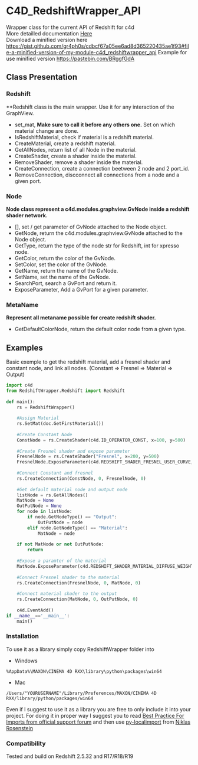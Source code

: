 # C4D_RedshiftWrapper_API
Wrapper class for the current API of Redshift for c4d<br />
More detailled documentation [Here](https://gr4ph0s.github.io/C4D_RedshiftWrapper_API/)<br />
Download a minified version here https://gist.github.com/gr4ph0s/cdbcf67a05ee6ad8d365220435ae1f93#file-a-minified-version-of-my-module-c4d_redshiftwrapper_api
Example for use minified version https://pastebin.com/BRggfGdA

## Class Presentation

### Redshift
**Redshift class is the main wrapper. Use it for any interaction of the GraphView.
- set_mat, **Make sure to call it before any others one.** Set on which material change are done.
- IsRedshiftMaterial, check if material is a redshift material.
- CreateMaterial, create a redshift material.
- GetAllNodes, return list of all Node in the material.
- CreateShader, create a shader inside the material.
- RemoveShader, remove a shader inside the material.
- CreateConnection, create a connection beetween 2 node and 2 port_id.
- RemoveConnection, discconnect all connections from a node and a given port.

### Node
**Node class represent a c4d.modules.graphview.GvNode inside a redshift shader network.**
- [], set / get parameter of GvNode attached to the Node object.
- GetNode, return the c4d.modules.graphview.GvNode attached to the Node object.
- GetType, return the type of the node str for Redshift, int for xpresso node.
- GetColor, return the color of the GvNode.
- SetColor, set the color of the GvNode.
- GetName, return the name of the GvNode.
- SetName, set the name of the GvNode.
- SearchPort, search a GvPort and return it.
- ExposeParameter, Add a GvPort for a given parameter.

### MetaName
**Represent all metaname possible for create redshift shader.**
- GetDefaultColorNode, return the default color node from a given type.


## Examples
Basic exemple to get the redshift material, add a fresnel shader and constant node, and link all nodes. (Constant => Fresnel => Material => Output)
```python
import c4d
from RedshiftWrapper.Redshift import Redshift
 
def main():
    rs = RedshiftWrapper()
   
    #Assign Material
    rs.SetMat(doc.GetFirstMaterial())
   
    #Create Constant Node
    ConstNode = rs.CreateShader(c4d.ID_OPERATOR_CONST, x=100, y=500)
   
    #Create Fresnel shader and expose parameter
    FresnelNode = rs.CreateShader("Fresnel", x=200, y=500)
    FresnelNode.ExposeParameter(c4d.REDSHIFT_SHADER_FRESNEL_USER_CURVE, c4d.GV_PORT_INPUT)
   
    #Connect Constant and fresnel
    rs.CreateConnection(ConstNode, 0, FresnelNode, 0)
   
    #Get default material node and output node
    listNode = rs.GetAllNodes()
    MatNode = None
    OutPutNode = None
    for node in listNode:
        if node.GetNodeType() == "Output":
            OutPutNode = node
        elif node.GetNodeType() == "Material":
            MatNode = node
           
    if not MatNode or not OutPutNode:
        return
   
    #Expose a paramter of the material
    MatNode.ExposeParameter(c4d.REDSHIFT_SHADER_MATERIAL_DIFFUSE_WEIGHT, c4d.GV_PORT_INPUT)
   
    #Connect Fresnel shader to the material
    rs.CreateConnection(FresnelNode, 0, MatNode, 0)
   
    #Connect material shader to the output
    rs.CreateConnection(MatNode, 0, OutPutNode, 0)
   
    c4d.EventAdd()
if __name__=='__main__':
    main()
```


### Installation

To use it as a library simply copy RedshiftWrapper folder into
- Windows
```
%AppData%\MAXON\CINEMA 4D RXX\library\python\packages\win64
```
- Mac
```
/Users/"YOURUSERNAME"/Library/Preferences/MAXON/CINEMA 4D RXX/library/python/packages/win64
```

Even if I suggest to use it as a library you are free to only include it into your project. For doing it in proper way I suggest you to read [Best Practice For Imports from official support forum](http://www.plugincafe.com/forum/forum_posts.asp?TID=10727)
and then use [py-localimport](https://gist.github.com/NiklasRosenstein/f5690d8f36bbdc8e5556) from [Niklas Rosenstein](https://github.com/NiklasRosenstein)

### Compatibility
Tested and build on Redshift 2.5.32 and R17/R18/R19


